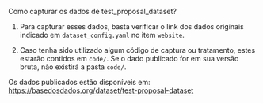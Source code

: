 Como capturar os dados de test_proposal_dataset?

1. Para capturar esses dados, basta verificar o link dos dados originais indicado em `dataset_config.yaml` no item `website`.

2. Caso tenha sido utilizado algum código de captura ou tratamento, estes estarão contidos em `code/`. Se o dado publicado for em sua versão bruta, não existirá a pasta `code/`.

Os dados publicados estão disponíveis em: https://basedosdados.org/dataset/test-proposal-dataset